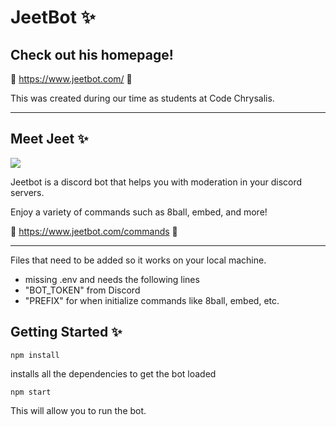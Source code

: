 # JeetBot ✨

## Check out his homepage!
💠 https://www.jeetbot.com/ 💠

This was created during our time as students at Code Chrysalis.

---
## Meet Jeet ✨
![](https://www.jeetbot.com/static/jeet-79249d3d8e1d01706ac4b031646e12df.png)

Jeetbot is a discord bot that helps you with moderation in your discord servers.

Enjoy a variety of commands such as 8ball, embed, and more!

💠 https://www.jeetbot.com/commands 💠

---

Files that need to be added so it works on your local machine.

* missing .env and needs the following lines
* "BOT_TOKEN" from Discord
* "PREFIX" for when initialize commands like 8ball, embed, etc.

## Getting Started ✨
```npm install```

installs all the dependencies to get the bot loaded

```npm start``` 

This will allow you to run the bot.
